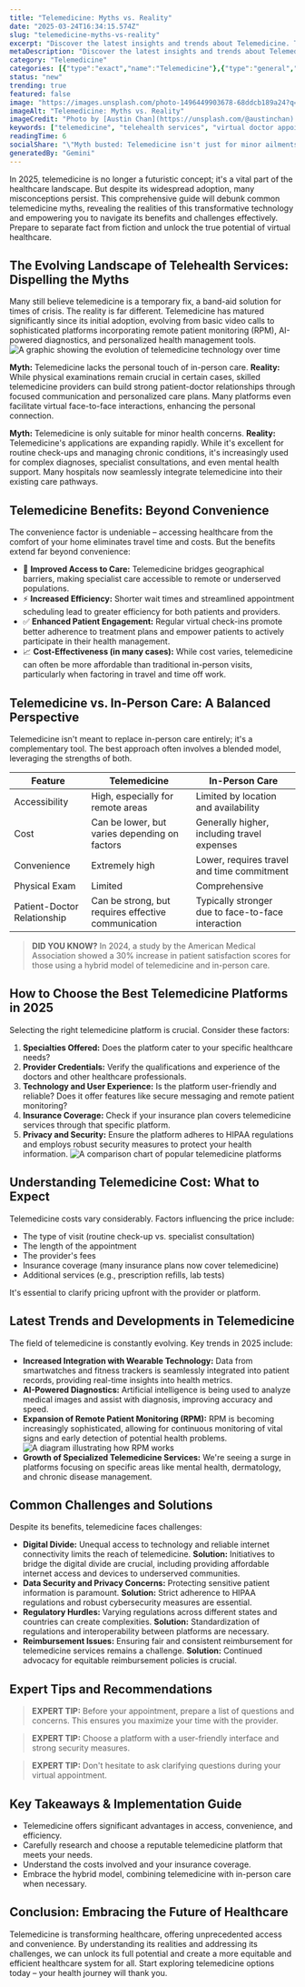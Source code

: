 ```yaml
---
title: "Telemedicine: Myths vs. Reality"
date: "2025-03-24T16:34:15.574Z"
slug: "telemedicine-myths-vs-reality"
excerpt: "Discover the latest insights and trends about Telemedicine. This comprehensive guide covers everything you need to know about Telemedicine in 2025."
metaDescription: "Discover the latest insights and trends about Telemedicine. This comprehensive guide covers everything you need to know about Telemedicine in 2025."
category: "Telemedicine"
categories: [{"type":"exact","name":"Telemedicine"},{"type":"general","name":"Healthcare"},{"type":"medium","name":"Medical Technology"},{"type":"specific","name":"Remote Monitoring"},{"type":"niche","name":"Wearable Sensors"}]
status: "new"
trending: true
featured: false
image: "https://images.unsplash.com/photo-1496449903678-68ddcb189a24?q=85&w=1200&fit=max&fm=webp&auto=compress"
imageAlt: "Telemedicine: Myths vs. Reality"
imageCredit: "Photo by [Austin Chan](https://unsplash.com/@austinchan) on Unsplash"
keywords: ["telemedicine", "telehealth services", "virtual doctor appointments", "online doctor consultation", "best telemedicine platforms", "telemedicine cost", "telemedicine benefits", "telemedicine vs in-person", "how to choose a telemedicine provider", "remote patient monitoring"]
readingTime: 6
socialShare: "\"Myth busted: Telemedicine isn't just for minor ailments! In 2025, it's tackling complex diagnoses and even integrating AI for improved accuracy.\""
generatedBy: "Gemini"
---
```




In 2025, telemedicine is no longer a futuristic concept; it's a vital part of the healthcare landscape.  But despite its widespread adoption, many misconceptions persist.  This comprehensive guide will debunk common telemedicine myths, revealing the realities of this transformative technology and empowering you to navigate its benefits and challenges effectively.  Prepare to separate fact from fiction and unlock the true potential of virtual healthcare.

## The Evolving Landscape of Telehealth Services: Dispelling the Myths

Many still believe telemedicine is a temporary fix, a band-aid solution for times of crisis.  The reality is far different.  Telemedicine has matured significantly since its initial adoption, evolving from basic video calls to sophisticated platforms incorporating remote patient monitoring (RPM), AI-powered diagnostics, and personalized health management tools. ![A graphic showing the evolution of telemedicine technology over time](https://images.unsplash.com/photo-1451187580459-43490279c0fa?q=85&w=1200&fit=max&fm=webp&auto=compress)

**Myth:** Telemedicine lacks the personal touch of in-person care.
**Reality:** While physical examinations remain crucial in certain cases, skilled telemedicine providers can build strong patient-doctor relationships through focused communication and personalized care plans.  Many platforms even facilitate virtual face-to-face interactions, enhancing the personal connection.

**Myth:** Telemedicine is only suitable for minor health concerns.
**Reality:**  Telemedicine's applications are expanding rapidly.  While it's excellent for routine check-ups and managing chronic conditions, it's increasingly used for complex diagnoses, specialist consultations, and even mental health support.  Many hospitals now seamlessly integrate telemedicine into their existing care pathways.

## Telemedicine Benefits: Beyond Convenience

The convenience factor is undeniable – accessing healthcare from the comfort of your home eliminates travel time and costs.  But the benefits extend far beyond convenience:

* 🔑 **Improved Access to Care:** Telemedicine bridges geographical barriers, making specialist care accessible to remote or underserved populations.
* ⚡ **Increased Efficiency:** Shorter wait times and streamlined appointment scheduling lead to greater efficiency for both patients and providers.
* ✅ **Enhanced Patient Engagement:**  Regular virtual check-ins promote better adherence to treatment plans and empower patients to actively participate in their health management.
* 📈 **Cost-Effectiveness (in many cases):** While cost varies, telemedicine can often be more affordable than traditional in-person visits, particularly when factoring in travel and time off work.

## Telemedicine vs. In-Person Care: A Balanced Perspective

Telemedicine isn't meant to replace in-person care entirely; it's a complementary tool.  The best approach often involves a blended model, leveraging the strengths of both.

| Feature          | Telemedicine                               | In-Person Care                               |
|-----------------|--------------------------------------------|---------------------------------------------|
| Accessibility    | High, especially for remote areas          | Limited by location and availability          |
| Cost             | Can be lower, but varies depending on factors | Generally higher, including travel expenses  |
| Convenience      | Extremely high                               | Lower, requires travel and time commitment   |
| Physical Exam    | Limited                                     | Comprehensive                                |
| Patient-Doctor Relationship | Can be strong, but requires effective communication | Typically stronger due to face-to-face interaction |

> **DID YOU KNOW?**  In 2024, a study by the American Medical Association showed a 30% increase in patient satisfaction scores for those using a hybrid model of telemedicine and in-person care.

## How to Choose the Best Telemedicine Platforms in 2025

Selecting the right telemedicine platform is crucial.  Consider these factors:

1. **Specialties Offered:** Does the platform cater to your specific healthcare needs?
2. **Provider Credentials:** Verify the qualifications and experience of the doctors and other healthcare professionals.
3. **Technology and User Experience:**  Is the platform user-friendly and reliable?  Does it offer features like secure messaging and remote patient monitoring?
4. **Insurance Coverage:** Check if your insurance plan covers telemedicine services through that specific platform.
5. **Privacy and Security:** Ensure the platform adheres to HIPAA regulations and employs robust security measures to protect your health information. ![A comparison chart of popular telemedicine platforms](https://images.unsplash.com/photo-1484417894907-623942c8ee29?q=85&w=1200&fit=max&fm=webp&auto=compress)

## Understanding Telemedicine Cost: What to Expect

Telemedicine costs vary considerably.  Factors influencing the price include:

* The type of visit (routine check-up vs. specialist consultation)
* The length of the appointment
* The provider's fees
* Insurance coverage (many insurance plans now cover telemedicine)
* Additional services (e.g., prescription refills, lab tests)

It's essential to clarify pricing upfront with the provider or platform.

## Latest Trends and Developments in Telemedicine

The field of telemedicine is constantly evolving. Key trends in 2025 include:

* **Increased Integration with Wearable Technology:**  Data from smartwatches and fitness trackers is seamlessly integrated into patient records, providing real-time insights into health metrics.
* **AI-Powered Diagnostics:** Artificial intelligence is being used to analyze medical images and assist with diagnosis, improving accuracy and speed.
* **Expansion of Remote Patient Monitoring (RPM):** RPM is becoming increasingly sophisticated, allowing for continuous monitoring of vital signs and early detection of potential health problems.  ![A diagram illustrating how RPM works](https://images.unsplash.com/photo-1517976487492-5750f3195933?q=85&w=1200&fit=max&fm=webp&auto=compress)
* **Growth of Specialized Telemedicine Services:**  We're seeing a surge in platforms focusing on specific areas like mental health, dermatology, and chronic disease management.

## Common Challenges and Solutions

Despite its benefits, telemedicine faces challenges:

* **Digital Divide:**  Unequal access to technology and reliable internet connectivity limits the reach of telemedicine.  **Solution:**  Initiatives to bridge the digital divide are crucial, including providing affordable internet access and devices to underserved communities.
* **Data Security and Privacy Concerns:** Protecting sensitive patient information is paramount.  **Solution:**  Strict adherence to HIPAA regulations and robust cybersecurity measures are essential.
* **Regulatory Hurdles:**  Varying regulations across different states and countries can create complexities.  **Solution:**  Standardization of regulations and interoperability between platforms are necessary.
* **Reimbursement Issues:**  Ensuring fair and consistent reimbursement for telemedicine services remains a challenge.  **Solution:**  Continued advocacy for equitable reimbursement policies is crucial.

## Expert Tips and Recommendations

> **EXPERT TIP:** Before your appointment, prepare a list of questions and concerns. This ensures you maximize your time with the provider.

> **EXPERT TIP:** Choose a platform with a user-friendly interface and strong security measures.

> **EXPERT TIP:**  Don't hesitate to ask clarifying questions during your virtual appointment.

## Key Takeaways & Implementation Guide

* Telemedicine offers significant advantages in access, convenience, and efficiency.
* Carefully research and choose a reputable telemedicine platform that meets your needs.
* Understand the costs involved and your insurance coverage.
* Embrace the hybrid model, combining telemedicine with in-person care when necessary.

## Conclusion: Embracing the Future of Healthcare

Telemedicine is transforming healthcare, offering unprecedented access and convenience. By understanding its realities and addressing its challenges, we can unlock its full potential and create a more equitable and efficient healthcare system for all.  Start exploring telemedicine options today – your health journey will thank you.


